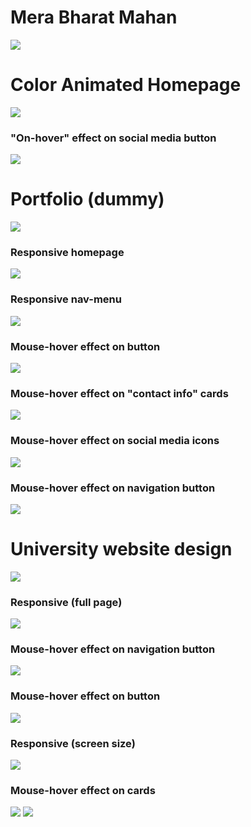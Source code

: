 # Mera Bharat Mahan
<img src='https://github.com/niteshkr034/html-css-projects/blob/master/animated-text-webpage-mera-bharat/Snapshots/main-page.png'/>



# Color Animated Homepage
<img src= "https://github.com/niteshkr034/html-css-projects/blob/master/color-animated-homepage/Snapshots/main-page.png"/>

### "On-hover" effect on social media button
<img src= "https://github.com/niteshkr034/html-css-projects/blob/master/color-animated-homepage/Snapshots/on-hover.jpg"/>



# Portfolio (dummy)

<img src= "https://github.com/niteshkr034/html-css-projects/blob/master/portfolio-dummy/snapshots/main%20page.png"/>

### Responsive homepage 
<img src= "https://github.com/niteshkr034/html-css-projects/blob/master/portfolio-dummy/snapshots/main%20page%20responsive.png"/>

### Responsive nav-menu
<img src= "https://github.com/niteshkr034/html-css-projects/blob/master/portfolio-dummy/snapshots/responsive%20menu.png"/>

### Mouse-hover effect on button
<img src= "https://github.com/niteshkr034/html-css-projects/blob/master/portfolio-dummy/snapshots/hover%20button.png"/>

### Mouse-hover effect on "contact info" cards
<img src= "https://github.com/niteshkr034/html-css-projects/blob/master/portfolio-dummy/snapshots/hover%20card.png"/>

### Mouse-hover effect on social media icons
<img src= "https://github.com/niteshkr034/html-css-projects/blob/master/portfolio-dummy/snapshots/hover%20icon.png"/>

### Mouse-hover effect on navigation button
<img src= "https://github.com/niteshkr034/html-css-projects/blob/master/portfolio-dummy/snapshots/hover%20nav%20button.png"/>



# University website design
<img src= "https://github.com/niteshkr034/html-css-projects/blob/master/university-website-design/snapshots/main%20page%20.png"/>

### Responsive (full page)
<img src= "https://github.com/niteshkr034/html-css-projects/blob/master/university-website-design/snapshots/main%20page%20responsive%20full%20size.png"/>

### Mouse-hover effect on navigation button
<img src= "https://github.com/niteshkr034/html-css-projects/blob/master/university-website-design/snapshots/hover%20nav%20button.png"/>

### Mouse-hover effect on button
<img src= "https://github.com/niteshkr034/html-css-projects/blob/master/university-website-design/snapshots/hover%20button.png"/>

### Responsive (screen size)
<img src= "https://github.com/niteshkr034/html-css-projects/blob/master/university-website-design/snapshots/main%20page%20responsive%20screen%20size.png"/>

### Mouse-hover effect on cards

<img src= "https://github.com/niteshkr034/html-css-projects/blob/master/university-website-design/snapshots/hover%20on%20cards.png"/>

<img src= "https://github.com/niteshkr034/html-css-projects/blob/master/university-website-design/snapshots/hover%20on%20cards%20(2).png"/>
